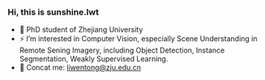 ### Hi, this is sunshine.lwt
- 🌱 PhD student of Zhejiang University
- ⚡ I’m interested in Computer Vision, especially Scene Understanding in Remote Sening Imagery, including Object Detection, Instance Segmentation, Weakly Supervised Learning.
- 💬 Concat me: liwentong@zju.edu.cn
<!--
**LiWentomng/LiWentomng** is a ✨ _special_ ✨ repository because its `README.md` (this file) appears on your GitHub profile.

Here are some ideas to get you started:

- 🔭 I’m currently working on ...
- 🌱 I’m currently learning ...
- 👯 I’m looking to collaborate on ...
- 🤔 I’m looking for help with ...
- 💬 Ask me about ...
- 📫 How to reach me: ...
- 😄 Pronouns: ...
- ⚡ Fun fact: ...
-->
